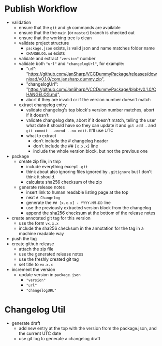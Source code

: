 
# Publish Workflow

- validation
  - ensure that the `git` and `gh` commands are available
  - ensure that the the `main` (or `master`) branch is checked out
  - ensure that the working tree is clean
  - validate project structure
    - `package.json` exists, is valid json and name matches folder name
    - `CHANGELOG.md` exists
  - validate and extract `"version"` number
  - validate both `"url"` and `"changelogUrl"`, for example:
    - "url": "https://github.com/JanSharp/VCCDummyPackage/releases/download/v0.1.0/com.jansharp.dummy.zip",
    - "changelogUrl": "https://github.com/JanSharp/VCCDummyPackage/blob/v0.1.0/CHANGELOG.md",
    - abort if they are invalid or if the version number doesn't match
  - extract changelog entry
    - validate changelog's top block's version number matches, abort if it doesn't
    - validate changelog date, abort if it doesn't match, telling the user what date it should have so they can update it and `git add .` and `git commit --amend --no-edit`. It'll use UTC
    - what to extract
      - don't include the # changelog header
      - don't include the ## `[x.x.x]` line
      - include the whole version block, but not the previous one
- package
  - create zip file, in tmp
    - include everything except `.git`
    - think about also ignoring files ignored by `.gitignore` but I don't think it should.
    - calculate sha256 checksum of the zip
  - generate release notes
    - insert link to human readable listing page at the top
    - next `# Changelog`
    - generate the `## [x.x.x] - YYYY-MM-DD` line
    - use the previously extracted version block from the changelog
    - append the sha256 checksum at the bottom of the release notes
- create annotated git tag for this version
  - use the form `vx.x.x`
  - include the sha256 checksum in the annotation for the tag in a machine readable way
- push the tag
- create github release
  - attach the zip file
  - use the generated release notes
  - use the freshly created git tag
  - set title to `vx.x.x`
- increment the version
  - update version in `package.json`
    - `"version"`
    - `"url"`
    - `"changelogURL"`

# Changelog Util

- generate draft
  - add new entry at the top with the version from the package.json, and the current UTC date
  - use git log to generate a changelog draft
